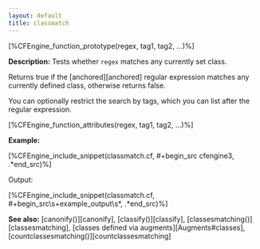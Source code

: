 ```yaml
---
layout: default
title: classmatch
---
```


[%CFEngine_function_prototype(regex, tag1, tag2, ...)%]

**Description:** Tests whether `regex` matches any currently set class.

Returns true if the [anchored][anchored] regular expression matches any
currently defined class, otherwise returns false.

You can optionally restrict the search by tags, which you can list after the regular expression.

[%CFEngine_function_attributes(regex, tag1, tag2, ...)%]

**Example:**

[%CFEngine_include_snippet(classmatch.cf, #\+begin_src cfengine3, .*end_src)%]

Output:

[%CFEngine_include_snippet(classmatch.cf, #\+begin_src\s+example_output\s*, .*end_src)%]

**See also:** [canonify()][canonify], [classify()][classify], [classesmatching()][classesmatching], [classes defined via augments][Augments#classes], [countclassesmatching()][countclassesmatching]
